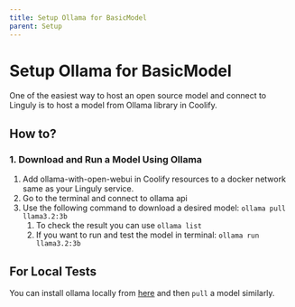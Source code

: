 ```yaml
---
title: Setup Ollama for BasicModel
parent: Setup
---
```


# Setup Ollama for BasicModel

One of the easiest way to host an open source model and connect to Linguly is to host a model from Ollama library in Coolify.

## How to?

### 1. Download and Run a Model Using Ollama

1. Add ollama-with-open-webui in Coolify resources to a docker network same as your Linguly service.
1. Go to the terminal and connect to ollama api
1. Use the following command to download a desired model: `ollama pull llama3.2:3b`
    1. To check the result you can use `ollama list`
    1. If you want to run and test the model in terminal: `ollama run llama3.2:3b`


## For Local Tests

You can install ollama locally from [here](https://ollama.com/download) and then `pull` a model similarly.
